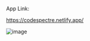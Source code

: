 App Link:

https://codespectre.netlify.app/


![image](https://user-images.githubusercontent.com/66936544/182218730-6bc2c3b5-e088-4146-913d-59a0764f0d2d.png)
